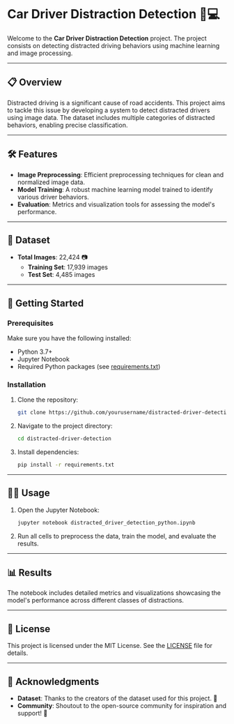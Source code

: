 # Car Driver Distraction Detection 🚗💻

Welcome to the **Car Driver Distraction Detection** project. The project consists on detecting distracted driving behaviors using machine learning and image processing.

---

## 📋 Overview

Distracted driving is a significant cause of road accidents. This project aims to tackle this issue by developing a system to detect distracted drivers using image data. The dataset includes multiple categories of distracted behaviors, enabling precise classification.

---

## 🛠️ Features

- **Image Preprocessing**: Efficient preprocessing techniques for clean and normalized image data. 
- **Model Training**: A robust machine learning model trained to identify various driver behaviors. 
- **Evaluation**: Metrics and visualization tools for assessing the model's performance. 

---

## 📁 Dataset

- **Total Images**: 22,424 📷
  - **Training Set**: 17,939 images 
  - **Test Set**: 4,485 images 

---

## 🚀 Getting Started

### Prerequisites

Make sure you have the following installed:
- Python 3.7+ 
- Jupyter Notebook 
- Required Python packages (see [requirements.txt](./requirements.txt)) 

### Installation

1. Clone the repository:
   ```bash
   git clone https://github.com/yourusername/distracted-driver-detection.git
   ```
2. Navigate to the project directory:
   ```bash
   cd distracted-driver-detection
   ```
3. Install dependencies:
   ```bash
   pip install -r requirements.txt
   ```

---

## 🧑‍💻 Usage

1. Open the Jupyter Notebook:
   ```bash
   jupyter notebook distracted_driver_detection_python.ipynb
   ```
2. Run all cells to preprocess the data, train the model, and evaluate the results. 

---

## 📊 Results

The notebook includes detailed metrics and visualizations showcasing the model's performance across different classes of distractions. 


---

## 📄 License

This project is licensed under the MIT License. See the [LICENSE](./LICENSE) file for details. 

---

## 🤝 Acknowledgments

- **Dataset**: Thanks to the creators of the dataset used for this project. 🙏
- **Community**: Shoutout to the open-source community for inspiration and support! 🌟

